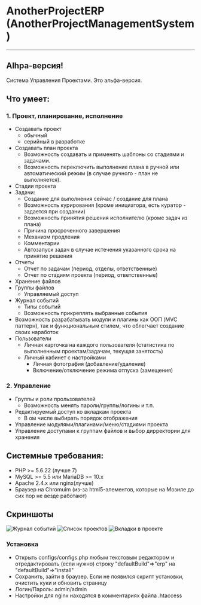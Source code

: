 # AnotherProjectERP (AnotherProjectManagementSystem)
***
## Alhpa-версия!
Система Управления Проектами. Это альфа-версия.  

## Что умеет:

### 1. Проект, планирование, исполнение
  - Создавать проект
    + обычный
    + серийный в разработке
  - Создавать план проекта
    + Возможность создавать и применять шаблоны со стадиями и задачами.
    + Возможность переключить выполнение плана в ручной или автоматический режим (в случае ручного - план не выполняется).  
  - Стадии проекта
  - Задачи: 
     + Создание для выполнения сейчас / создание для плана
     + Возможность курирования (кроме инициатора, есть куратор - задается при создании)
     + Возможность принятия решения исполнителю (кроме задач из плана)
     + Причина просроченного завершения
     + Механизм продления
     + Комментарии
     + Автозапуск задач в случае истечения указанного срока на принятие решения
  - Отчеты
     + Отчет по задачам (период, отделы, ответственные)
     + Отчет по стадиям проекта (период, ответственные)
  - Хранение файлов
  - Группы файлов
    + Управляемый доступ
  - Журнал событий
    + Типы событий
    + Возможность прикреплять выбранные события
  - Возможность разрабатывать модули и плагины как OOП (MVC паттерн), так и функциональным стилем, что облегчает создание своих наработок 
  - Пользователи
    + Личная карточка на каждого пользователя (статистика по выполненным проектам/задачам, текущая занятость)
    + Личный кабинет с настройками
      - Личная фотография (добавление/удаление)
      - Включение/отключение режима отпуска (замещения)

### 2. Управление
  - Группы и роли прользователей
    + Возможность менять пароли/группы/логины и т.п.
  - Редактируемый доступ ко вкладкам проекта
    + В ом числе выбирать порядок отображения
  - Управление модулями/плагинами/меню/стадиями проекта
  - Управление доступами к группам файлов и выбор дирректории для хранения

## Системные требования:
- PHP >= 5.6.22 (лучше 7)
- MySQL >= 5.5 или MariaDB >= 10.x
- Apache 2.4.x или nginx(лучше) 
- Браузер на Chromuim (из-за html5-элементов, которые на Мозиле до сих пор не везде работают)

## Скриншоты
 
 ![Журнал событий](https://github.com/akaLexa/AnotherProjectERP/blob/master/1.png "Журнал событий")
 ![Список проектов](https://github.com/akaLexa/AnotherProjectERP/blob/master/2.png "Список проектов")
 ![Вкладки в проекте](https://github.com/akaLexa/AnotherProjectERP/blob/master/3.png "Вкладки в проекте")

### Установка
- Открыть configs/configs.php любым текстовым редактором и отредактировать (если нужно) строку "defaultBuild"=>"erp" на "defaultBuild"=>"install"
- Сохранить, зайти в браузер. Если не появился скрипт установки, очистить куки и обновить страницу 
- Логин/Пароль: admin/admin
- Настройки для nginx находятся в комментариях файла .htaccess

